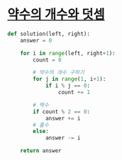 # [약수의 개수와 덧셈](https://programmers.co.kr/learn/courses/30/lessons/77884)

```python
def solution(left, right):
    answer = 0

    for i in range(left, right+1):
        count = 0

        # 약수의 개수 구하기
        for j in range(1, i+1):
            if i % j == 0:
                count += 1

        # 짝수
        if count % 2 == 0:
            answer += i
        # 홀수
        else:
            answer -= i

    return answer
```
